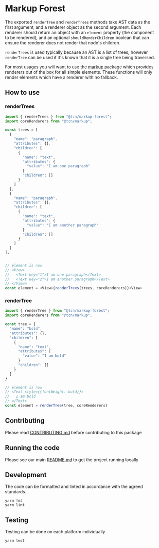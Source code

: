 # Markup Forest

The exported `renderTree` and `renderTrees` methods take AST data as the first
argument, and a renderer object as the second argument. Each renderer should
return an object with an `element` property (the component to be rendered), and
an optional `shouldRenderChildren` boolean that can ensure the renderer does not
render that node's children.

`renderTrees` is used typically because an AST is a list of trees, however
`renderTree` can be used if it's known that it is a single tree being traversed.

For most usages you will want to use the
[markup](https://github.com/newsuk/times-components/tree/master/packages/markup)
package which provides renderers out of the box for all simple elements. These
functions will only render elements which have a renderer with no fallback.

## How to use

### renderTrees

```js
import { renderTrees } from "@tcn/markup-forest";
import coreRenderers from "@tcn/markup";

const trees = [
  {
    "name": "paragraph",
    "attributes": {},
    "children": [
      {
        "name": "text",
        "attributes": {
          "value": "I am one paragraph"
        }
        "children": []
      }
    ]
  },
  {
    "name": "paragraph",
    "attributes": {},
    "children": [
      {
        "name": "text",
        "attributes": {
          "value": "I am another paragraph"
        }
        "children": []
      }
    ]
  }
];


// element is now
// <View>
//   <Text key="1">I am one paragraph</Text>
//   <Text key="2">I am another paragraph</Text>
// </View>
const element = <View>{renderTrees(trees, coreRenderers)}<View>
```

### renderTree

```js
import { renderTree } from "@tcn/markup-forest";
import coreRenderers from "@tcn/markup";

const tree = {
  "name": "bold",
  "attributes": {},
  "children": [
    {
      "name": "text",
      "attributes": {
        "value": "I am bold"
      }
      "children": []
    }
  ]
}

// element is now
// <Text style={{fontWeight: bold}}>
//   I am bold
// </Text>
const element = renderTree(tree, coreRenderers)
```

## Contributing

Please read [CONTRIBUTING.md](./CONTRIBUTING.md) before contributing to this
package

## Running the code

Please see our main [README.md](../README.md) to get the project running locally

## Development

The code can be formatted and linted in accordance with the agreed standards.

```
yarn fmt
yarn lint
```

## Testing

Testing can be done on each platform individually

```
yarn test
```
